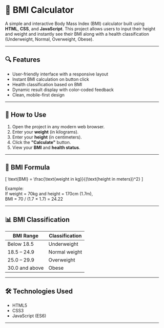 # 🧮 BMI Calculator

A simple and interactive Body Mass Index (BMI) calculator built using **HTML**, **CSS**, and **JavaScript**. This project allows users to input their height and weight and instantly see their BMI along with a health classification (Underweight, Normal, Overweight, Obese).

---

## 🔍 Features

- User-friendly interface with a responsive layout  
- Instant BMI calculation on button click  
- Health classification based on BMI  
- Dynamic result display with color-coded feedback  
- Clean, mobile-first design  

---

## 🚀 How to Use

1. Open the project in any modern web browser.
2. Enter your **weight** (in kilograms).
3. Enter your **height** (in centimeters).
4. Click the **"Calculate"** button.
5. View your **BMI** and **health status**.

---

## 📐 BMI Formula

\[
\text{BMI} = \frac{\text{weight in kg}}{(\text{height in meters})^2}
\]

Example:  
If weight = 70kg and height = 170cm (1.7m),  
BMI = 70 / (1.7 × 1.7) = 24.22

---

## 📊 BMI Classification

| BMI Range        | Classification   |
|------------------|------------------|
| Below 18.5       | Underweight      |
| 18.5 – 24.9      | Normal weight    |
| 25.0 – 29.9      | Overweight       |
| 30.0 and above   | Obese            |

---

## 🛠️ Technologies Used

- HTML5  
- CSS3  
- JavaScript (ES6)

---




